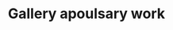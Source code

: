 ---
title: "Gallery apoulsary work"
url: /thiruvananthapuram/gallery-apoulsary-work/
shop: Allgemein
---